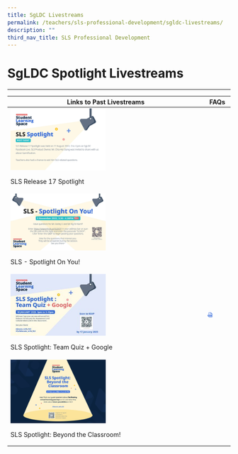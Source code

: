 ```yaml
---
title: SgLDC Livestreams
permalink: /teachers/sls-professional-development/sgldc-livestreams/
description: ""
third_nav_title: SLS Professional Development
---
```

<h1 class="page-title">SgLDC Spotlight Livestreams</h1>
<hr>

<table class="sug-datatable basic">
  <thead>
    <tr>
      <th style="text-align: center; vertical-align: middle;">Links to Past Livestreams</th>
      <th style="text-align: center; vertical-align: middle;">FAQs</th>
    </tr>
  </thead>
  <tbody>
    <tr>
      <td>      
        <a target="_blank" href="https://youtu.be/nGgkZE5CpXQ?list=PLQxzGTcC-xNUWDHiwCmHgBGMSnuKtoEiT"><img width="50%" src="./images/2Teacher/Spotlight__Aug_2022_.png"></a>
        <p>SLS Release 17 Spotlight</p>
      </td>
      <td></td>
    </tr>
    <tr>
      <td>
        <a target="_blank" href="https://youtu.be/KWY6PqIlwCw?list=PLQxzGTcC-xNUWDHiwCmHgBGMSnuKtoEiT"><img width="50%" src="/images/2Teacher/SLSSpotlightonyou.jpg"></a><br>
        <p>SLS - Spotlight On You!</p>
      </td>
      <td></td>
    </tr>
    <tr>
      <td>
        <a target="_blank" href="https://youtu.be/xtB_uT1WhVw?list=PLQxzGTcC-xNUWDHiwCmHgBGMSnuKtoEiT"><img width="50%" src="/images/2Teacher/SLSSpotlightTQ.jpg"></a>
        <p>SLS Spotlight: Team Quiz + Google</p>
      </td>
      <td>
        <a target="_blank" href="/files/Marcomms/FAQ%20Spotlight.pdf"><img width="30%" src="/images/Assets/PDF32.svg"></a>
      </td>
    </tr>
    <tr>
      <td>
        <a target="_blank" href="https://youtu.be/p94xDFNcXWw?list=PLQxzGTcC-xNUWDHiwCmHgBGMSnuKtoEiT"><img width="50%" src="/images/2Teacher/SLSSpotlightbeyondtheclassroom.jpg"></a>
        <p>SLS Spotlight: Beyond the Classroom!</p>
      </td>
      <td></td>
    </tr>
  </tbody>
</table>